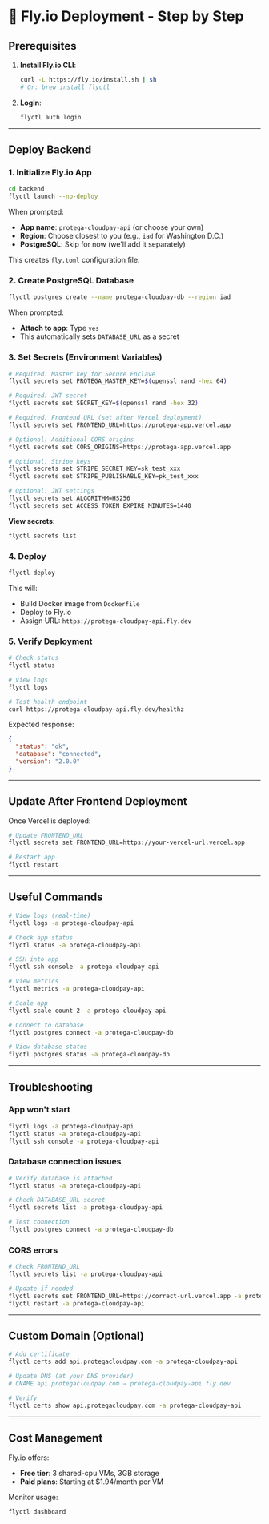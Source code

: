 # 🚀 Fly.io Deployment - Step by Step

## Prerequisites

1. **Install Fly.io CLI**:
   ```bash
   curl -L https://fly.io/install.sh | sh
   # Or: brew install flyctl
   ```

2. **Login**:
   ```bash
   flyctl auth login
   ```

---

## Deploy Backend

### 1. Initialize Fly.io App

```bash
cd backend
flyctl launch --no-deploy
```

When prompted:
- **App name**: `protega-cloudpay-api` (or choose your own)
- **Region**: Choose closest to you (e.g., `iad` for Washington D.C.)
- **PostgreSQL**: Skip for now (we'll add it separately)

This creates `fly.toml` configuration file.

### 2. Create PostgreSQL Database

```bash
flyctl postgres create --name protega-cloudpay-db --region iad
```

When prompted:
- **Attach to app**: Type `yes`
- This automatically sets `DATABASE_URL` as a secret

### 3. Set Secrets (Environment Variables)

```bash
# Required: Master key for Secure Enclave
flyctl secrets set PROTEGA_MASTER_KEY=$(openssl rand -hex 64)

# Required: JWT secret
flyctl secrets set SECRET_KEY=$(openssl rand -hex 32)

# Required: Frontend URL (set after Vercel deployment)
flyctl secrets set FRONTEND_URL=https://protega-app.vercel.app

# Optional: Additional CORS origins
flyctl secrets set CORS_ORIGINS=https://protega-app.vercel.app

# Optional: Stripe keys
flyctl secrets set STRIPE_SECRET_KEY=sk_test_xxx
flyctl secrets set STRIPE_PUBLISHABLE_KEY=pk_test_xxx

# Optional: JWT settings
flyctl secrets set ALGORITHM=HS256
flyctl secrets set ACCESS_TOKEN_EXPIRE_MINUTES=1440
```

**View secrets**:
```bash
flyctl secrets list
```

### 4. Deploy

```bash
flyctl deploy
```

This will:
- Build Docker image from `Dockerfile`
- Deploy to Fly.io
- Assign URL: `https://protega-cloudpay-api.fly.dev`

### 5. Verify Deployment

```bash
# Check status
flyctl status

# View logs
flyctl logs

# Test health endpoint
curl https://protega-cloudpay-api.fly.dev/healthz
```

Expected response:
```json
{
  "status": "ok",
  "database": "connected",
  "version": "2.0.0"
}
```

---

## Update After Frontend Deployment

Once Vercel is deployed:

```bash
# Update FRONTEND_URL
flyctl secrets set FRONTEND_URL=https://your-vercel-url.vercel.app

# Restart app
flyctl restart
```

---

## Useful Commands

```bash
# View logs (real-time)
flyctl logs -a protega-cloudpay-api

# Check app status
flyctl status -a protega-cloudpay-api

# SSH into app
flyctl ssh console -a protega-cloudpay-api

# View metrics
flyctl metrics -a protega-cloudpay-api

# Scale app
flyctl scale count 2 -a protega-cloudpay-api

# Connect to database
flyctl postgres connect -a protega-cloudpay-db

# View database status
flyctl postgres status -a protega-cloudpay-db
```

---

## Troubleshooting

### App won't start
```bash
flyctl logs -a protega-cloudpay-api
flyctl status -a protega-cloudpay-api
flyctl ssh console -a protega-cloudpay-api
```

### Database connection issues
```bash
# Verify database is attached
flyctl status -a protega-cloudpay-api

# Check DATABASE_URL secret
flyctl secrets list -a protega-cloudpay-api

# Test connection
flyctl postgres connect -a protega-cloudpay-db
```

### CORS errors
```bash
# Check FRONTEND_URL
flyctl secrets list -a protega-cloudpay-api

# Update if needed
flyctl secrets set FRONTEND_URL=https://correct-url.vercel.app -a protega-cloudpay-api
flyctl restart -a protega-cloudpay-api
```

---

## Custom Domain (Optional)

```bash
# Add certificate
flyctl certs add api.protegacloudpay.com -a protega-cloudpay-api

# Update DNS (at your DNS provider)
# CNAME api.protegacloudpay.com → protega-cloudpay-api.fly.dev

# Verify
flyctl certs show api.protegacloudpay.com -a protega-cloudpay-api
```

---

## Cost Management

Fly.io offers:
- **Free tier**: 3 shared-cpu VMs, 3GB storage
- **Paid plans**: Starting at $1.94/month per VM

Monitor usage:
```bash
flyctl dashboard
```

